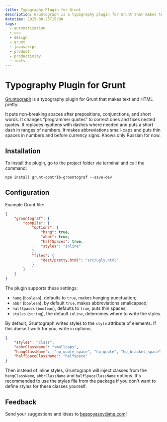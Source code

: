 ```yaml
---
title: Typography Plugin for Grunt
description: Gruntograph is a typography plugin for Grunt that makes text and HTML pretty.
datetime: 2015-08-25T15:00
tags:
  - automatization
  - css
  - design
  - grunt
  - javascript
  - product
  - productivity
  - tools
---
```


# Typography Plugin for Grunt

[Gruntograph](https://www.npmjs.com/package/grunt-contrib-groontograf) is a typography plugin for Grunt that makes text and HTML pretty.

It puts non-breaking spaces after prepositions, conjunctions, and short words. It changes “programmer quotes” to correct ones and fixes nested quotes. It replaces hyphens with dashes where needed and puts a short dash in ranges of numbers. It makes abbreviations small-caps and puts thin spaces in numbers and before currency signs. Knows only Russian for now.

## Installation

To install the plugin, go to the project folder via terminal and call the command:

```
npm install grunt-contrib-groontograf --save-dev
```

## Configuration

Example Grunt file:

```json
{
	"groontograf": {
		"compile": {
			"options": {
				"hang": true,
				"abbr": true,
				"halfSpaces": true,
				"styles": "inline"
			},
			"files": {
				"dest/pretty.html": "src/ugly.html"
			}
		}
	}
}
```

The plugin supports these settings:

- `hang` (`boolean`), defaults to `true`, makes hanging punctuation;
- `abbr` (`boolean`), by default `true`, makes abbreviations smallcapsed;
- `halfSpaces` (`boolean`), defaults to `true`, puts thin spaces;
- `styles` (`string`), the default `inline`, determines where to write the styles.

By default, Gruntograph writes styles to the `style` attribute of elements. If this doesn't work for you, write in options:

```json
{
	"styles": "class",
	"abbrClassName": "smallcaps",
	"hangClassName": ["hp_quote_space", "hp_quote", "hp_bracket_space", "hp_bracket"],
	"halfSpaceClassName": "halfspace"
}
```

Then instead of inline styles, Gruntograph will inject classes from the `hangClassName`, `abbrClassName` and `halfSpaceClassName` options. It's recommended to use the styles file from the package if you don't want to define styles for these classes yourself.

## Feedback

Send your suggestions and ideas to bespoyasov@me.com!
